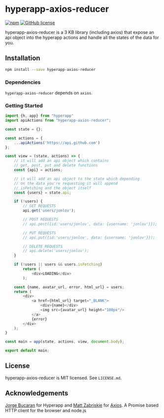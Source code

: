 # hyperapp-axios-reducer

[![npm](https://img.shields.io/npm/dm/hyperapp-axios-reducer.svg)](https://www.npmjs.com/package/hyperapp-axios-reducer) [![GitHub license](https://img.shields.io/github/license/jonlov/hyperapp-axios-reducer.svg)](https://github.com/jonlov/hyperapp-axios-reducer/blob/master/LICENSE)

hyperapp-axios-reducer is a 3 KB library (including axios) that expose an api object into the hyperapp actions and handle all the states of the data for you.

## Installation

```bash
npm install --save hyperapp-axios-reducer
```

### Dependencies

`hyperapp-axios-reducer` depends on `axios`.

### Getting Started

```js
import {h, app} from "hyperapp"
import apiActions from "hyperapp-axios-reducer";

const state = {};

const actions = {
    ...apiActions('https://api.github.com')
};

const view = (state, actions) => {
    // it will add an api object which contains
    // get, post, put and delete functions
    const {api} = actions;

    // it will add an api object to the state which depending
    // on the data you're requesting it will append
    // isFetching and the object itself
    const {users} = state.api;

    if (!users) {
        // GET REQUESTS
        api.get('users/jonlov');

        // POST REQUESTS
        // api.post({id:'users/jonlov', data: {username: 'jonlov'}});

        // PUT REQUESTS
        // api.put({id:'users/jonlov', data: {username: 'jonlov'}});

        // DELETE REQUESTS
        // api.delete('users/jonlov');
    }

    if (!users || users && users.isFetching)
        return (
            <div>LOADING</div>
        );

    const {name, avatar_url, error, html_url} = users;
    return (
        <div>
            <a href={html_url} target="_BLANK">
                <div>{name}</div>
                <img src={avatar_url} height="100px"/>
            </a>
            {error}
        </div>
    );
}

const main = app(state, actions, view, document.body);

export default main;
```

## License

hyperapp-axios-reducer is MIT licensed. See `LICENSE.md`.

## Acknowledgements

[Jorge Bucaran](https://github.com/JorgeBucaran) for Hyperapp and [Matt Zabriskie](https://github.com/mzabriskie) for [Axios](https://github.com/mzabriskie/axios). A Promise based HTTP client for the browser and node.js

